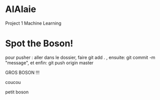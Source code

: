 # AIAIaie
Project 1 Machine Learning


# Spot the Boson! 


pour pusher : 
aller dans le dossier, faire git add . , ensuite: git commit -m "message", et enfin: git push origin master

GROS BOSON !!!


coucou

petit boson
